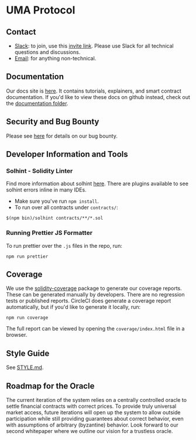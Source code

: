 # UMA Protocol

## Contact

- [Slack](https://umaprotocol.slack.com): to join, use this
  [invite link](https://join.slack.com/t/umaprotocol/shared_invite/enQtNTk4MjQ4ODY0MDA1LTM4ODg0NGZhYWZkNjkzMDE4MjU0ZGFlYWQzZTFiZWFlZjI2NDE4OGI2NWY3OTdhYjYyZjg0MjAzMTgwODVhZTE).
  Please use Slack for all technical questions and discussions.
- [Email](mailto:hello@umaproject.org): for anything non-technical.

## Documentation

Our docs site is [here](https://docs.umaproject.org). It contains tutorials, explainers, and smart contract
documentation. If you'd like to view these docs on github instead, check out the
[documentation folder](./documentation).

## Security and Bug Bounty

Please see [here](./documentation/developer_reference/bug_bounty.md) for details on our bug bounty.

## Developer Information and Tools

### Solhint - Solidity Linter

Find more information about solhint [here](https://protofire.github.io/solhint/). There are plugins available to see solhint errors inline in many IDEs.

- Make sure you've run `npm install`.
- To run over all contracts under `contracts/`:

```
$(npm bin)/solhint contracts/**/*.sol
```

### Running Prettier JS Formatter

To run prettier over the `.js` files in the repo, run:

```
npm run prettier
```

## Coverage

We use the [solidity-coverage](https://github.com/sc-forks/solidity-coverage) package to generate our coverage reports.
These can be generated manually by developers. There are no regression tests or published reports. CircleCI does
generate a coverage report automatically, but if you'd like to generate it locally, run:

```
npm run coverage
```

The full report can be viewed by opening the `coverage/index.html` file in a browser.

## Style Guide

See [STYLE.md](STYLE.md).

## Roadmap for the Oracle

The current iteration of the system relies on a centrally controlled oracle to settle financial contracts with correct prices. To provide truly universal market access, future iterations will open up the system to allow outside participation while still providing guarantees about correct behavior, even with assumptions of arbitrary (byzantine) behavior. Look forward to our second whitepaper where we outline our vision for a trustless oracle.
